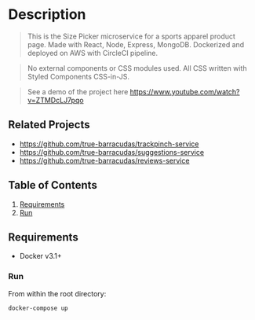 # Description

> This is the Size Picker microservice for a sports apparel product page. Made with React, Node, Express, MongoDB. Dockerized and deployed on AWS with CircleCI pipeline.

> No external components or CSS modules used. All CSS written with Styled Components CSS-in-JS.

> See a demo of the project here https://www.youtube.com/watch?v=ZTMDcLJ7pqo

## Related Projects

  - https://github.com/true-barracudas/trackpinch-service
  - https://github.com/true-barracudas/suggestions-service
  - https://github.com/true-barracudas/reviews-service

## Table of Contents

1. [Requirements](#requirements)
1. [Run](#run)

## Requirements

- Docker v3.1+

### Run

From within the root directory:

```sh
docker-compose up
```

